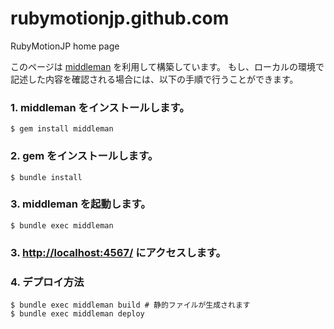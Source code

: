 rubymotionjp.github.com
=======================

RubyMotionJP home page

このページは [middleman](http://middlemanapp.com/jp/) を利用して構築しています。
もし、ローカルの環境で記述した内容を確認される場合には、以下の手順で行うことができます。

### 1. middleman をインストールします。

```
$ gem install middleman
```

### 2. gem をインストールします。

```
$ bundle install
```

### 3. middleman を起動します。

```
$ bundle exec middleman
```

### 3. [http://localhost:4567/](http://localhost:4567/) にアクセスします。

### 4. デプロイ方法

```
$ bundle exec middleman build # 静的ファイルが生成されます
$ bundle exec middleman deploy
```


